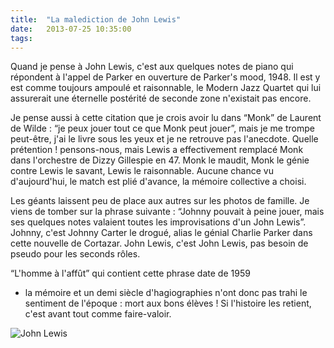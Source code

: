 ```yaml
---
title:  "La malediction de John Lewis"
date:   2013-07-25 10:35:00
tags:   
---
```


Quand je pense à John Lewis, c'est aux quelques notes de piano qui
répondent à l'appel de Parker en ouverture de Parker's mood,
1948. Il est y est comme toujours ampoulé et raisonnable, le Modern
Jazz Quartet qui lui assurerait une éternelle postérité de seconde
zone n'existait pas encore.


Je pense aussi à cette citation que je crois avoir lu dans
&ldquo;Monk&rdquo; de Laurent de Wilde : &ldquo;je peux jouer tout ce
que Monk peut jouer&rdquo;, mais je me trompe peut-être, j'ai le livre
sous les yeux et je ne retrouve pas l'anecdote. Quelle prétention !
pensons-nous, mais Lewis a effectivement remplacé Monk dans
l'orchestre de Dizzy Gillespie en 47. Monk le maudit, Monk le génie
contre Lewis le savant, Lewis le raisonnable. Aucune chance vu
d'aujourd'hui, le match est plié d'avance, la mémoire collective a
choisi.


Les géants laissent peu de place aux autres sur les photos de
famille. Je viens de tomber sur la phrase suivante : &ldquo;Johnny
pouvait à peine jouer, mais ses quelques notes valaient toutes les
improvisations d'un John Lewis&rdquo;. Johnny, c'est Johnny Carter le
drogué, alias le génial Charlie Parker dans cette nouvelle de
Cortazar. John Lewis, c'est John Lewis, pas besoin de pseudo pour les
seconds rôles.


&ldquo;L'homme à l'affût&rdquo; qui contient cette phrase date de 1959
- la mémoire et un demi siècle d'hagiographies n'ont donc pas trahi le
sentiment de l'époque : mort aux bons élèves ! Si l'histoire les
retient, c'est avant tout comme faire-valoir.


![John Lewis](/collateral/images/2013-07-25-la-malediction-de-john-lewis.jpg)
